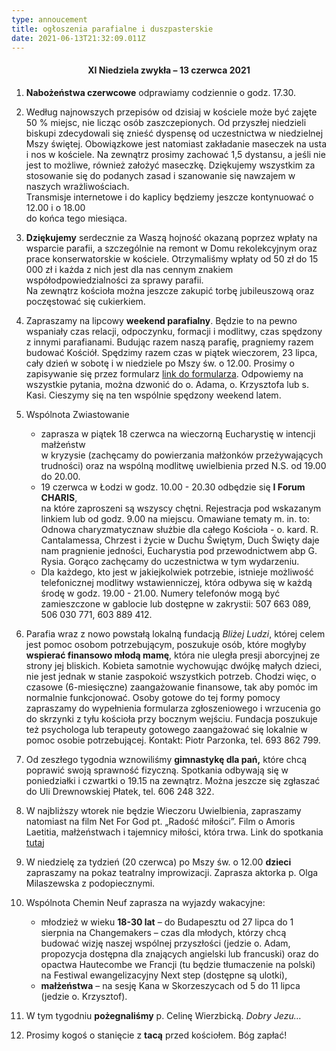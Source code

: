 ```yaml
---
type: annoucement
title: ogłoszenia parafialne i duszpasterskie
date: 2021-06-13T21:32:09.011Z
---
```

<!--StartFragment-->

<h4 style="text-align:center;">XI Niedziela zwykła – 13 czerwca 2021</h4>

1. **Nabożeństwa czerwcowe** odprawiamy codziennie o godz. 17.30.
2. Według najnowszych przepisów od dzisiaj w kościele może być zajęte 50 % miejsc, nie licząc osób zaszczepionych. Od przyszłej niedzieli biskupi zdecydowali się znieść dyspensę od uczestnictwa w niedzielnej Mszy świętej. Obowiązkowe jest natomiast zakładanie maseczek na usta i nos w kościele. Na zewnątrz prosimy zachować 1,5 dystansu, a jeśli nie jest to możliwe, również założyć maseczkę. Dziękujemy wszystkim za stosowanie się do podanych zasad i szanowanie się nawzajem w naszych wrażliwościach.\
   Transmisje internetowe i do kaplicy będziemy jeszcze kontynuować o 12.00 i o 18.00\
   do końca tego miesiąca.
3. **Dziękujemy** serdecznie za Waszą hojność okazaną poprzez wpłaty na wsparcie parafii, a szczególnie na remont w Domu rekolekcyjnym oraz prace konserwatorskie w kościele. Otrzymaliśmy wpłaty od 50 zł do 15 000 zł i każda z nich jest dla nas cennym znakiem współodpowiedzialności za sprawy parafii.\
   Na zewnątrz kościoła można jeszcze zakupić torbę jubileuszową oraz poczęstować się cukierkiem.
4. Zapraszamy na lipcowy **weekend parafialny**. Będzie to na pewno wspaniały czas relacji, odpoczynku, formacji i modlitwy, czas spędzony z innymi parafianami. Budując razem naszą parafię, pragniemy razem budować Kościół. Spędzimy razem czas w piątek wieczorem, 23 lipca, cały dzień w sobotę i w niedziele po Mszy św. o 12.00. Prosimy o zapisywanie się przez formularz [link do formularza](https://docs.google.com/forms/d/e/1FAIpQLSfGdrzWNC7frUSnVmsUXLfK9Am3DCigEWwxOUg142ab_e3q8g/viewform?usp=pp_url). Odpowiemy na wszystkie pytania, można dzwonić do o. Adama, o. Krzysztofa lub s. Kasi. Cieszymy się na ten wspólnie spędzony weekend latem.
5. Wspólnota Zwiastowanie

   * zaprasza w piątek 18 czerwca na wieczorną Eucharystię w intencji małżeństw\
     w kryzysie (zachęcamy do powierzania małżonków przeżywających trudności) oraz na wspólną modlitwę uwielbienia przed N.S. od 19.00 do 20.00.
   * 19 czerwca w Łodzi w godz. 10.00 - 20.30 odbędzie się **I Forum CHARIS**,\
     na które zaproszeni są wszyscy chętni. Rejestracja pod wskazanym linkiem lub od godz. 9.00 na miejscu. Omawiane tematy m. in. to: Odnowa charyzmatycznaw służbie dla całego Kościoła - o. kard. R. Cantalamessa, Chrzest i życie w Duchu Świętym, Duch Święty daje nam pragnienie jedności, Eucharystia pod przewodnictwem abp G. Rysia. Gorąco zachęcamy do uczestnictwa w tym wydarzeniu.
   * Dla każdego, kto jest w jakiejkolwiek potrzebie, istnieje możliwość telefonicznej modlitwy wstawienniczej, która odbywa się w każdą środę w godz. 19.00 - 21.00. Numery telefonów mogą być zamieszczone w gablocie lub dostępne w zakrystii: 507 663 089, 506 030 771, 603 889 412.
6. Parafia wraz z nowo powstałą lokalną fundacją *Bliżej Ludzi*, której celem jest pomoc osobom potrzebującym, poszukuje osób, które mogłyby **wspierać finansowo młodą mamę**, która nie uległa presji aborcyjnej ze strony jej bliskich. Kobieta samotnie wychowując dwójkę małych dzieci, nie jest jednak w stanie zaspokoić wszystkich potrzeb. Chodzi więc, o czasowe (6-miesięczne) zaangażowanie finansowe, tak aby pomóc im normalnie funkcjonować. Osoby gotowe do tej formy pomocy zapraszamy do wypełnienia formularza zgłoszeniowego i wrzucenia go do skrzynki z tyłu kościoła przy bocznym wejściu. Fundacja poszukuje też psychologa lub terapeuty gotowego zaangażować się lokalnie w pomoc osobie potrzebującej. Kontakt: Piotr Parzonka, tel. 693 862 799.
7. Od zeszłego tygodnia wznowiliśmy **gimnastykę dla pań,** które chcą poprawić swoją sprawność fizyczną. Spotkania odbywają się w poniedziałki i czwartki o 19.15 na zewnątrz. Można jeszcze się zgłaszać do Uli Drewnowskiej Płatek, tel. 606 248 322.
8. W najbliższy wtorek nie będzie Wieczoru Uwielbienia, zapraszamy natomiast na film Net For God pt. „Radość miłości”. Film o Amoris Laetitia, małżeństwach i tajemnicy miłości, która trwa. Link do spotkania [tutaj](<1. https://us02web.zoom.us/j/83290721595?pwd=OVVTTVRYUi8zK2VVNTNINmhZNjVEQT09>)
9. W niedzielę za tydzień (20 czerwca) po Mszy św. o 12.00 **dzieci** zapraszamy na pokaz teatralny improwizacji. Zaprasza aktorka p. Olga Milaszewska z podopiecznymi.
10. Wspólnota Chemin Neuf zaprasza na wyjazdy wakacyjne:

    * młodzież w wieku **18-30 lat** – do Budapesztu od 27 lipca do 1 sierpnia na Changemakers – czas dla młodych, którzy chcą budować wizję naszej wspólnej przyszłości (jedzie o. Adam, propozycja dostępna dla znających angielski lub francuski) oraz do opactwa Hautecombe we Francji (tu będzie tłumaczenie na polski) na Festiwal ewangelizacyjny Next step (dostępne są ulotki),
    * **małżeństwa** – na sesję Kana w Skorzeszycach od 5 do 11 lipca (jedzie o. Krzysztof).
11. W tym tygodniu **pożegnaliśmy** p. Celinę Wierzbicką. *Dobry Jezu…*
12. Prosimy kogoś o stanięcie z **tacą** przed kościołem. Bóg zapłać!

<!--EndFragment-->